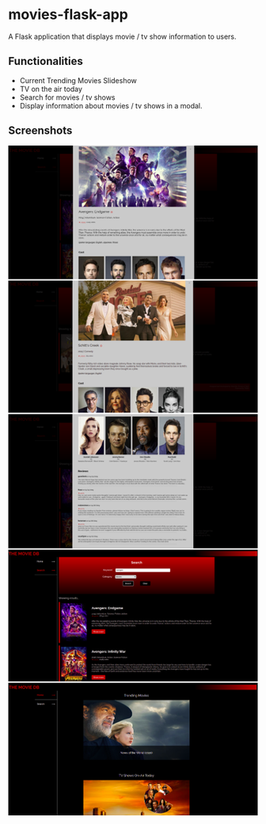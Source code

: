 # movies-flask-app

A Flask application that displays movie / tv show information to users.

## Functionalities
- Current Trending Movies Slideshow
- TV on the air today
- Search for movies / tv shows
- Display information about movies / tv shows in a modal.

## Screenshots

<img src="https://github.com/pranavmswamy/movies-flask-app/blob/main/screenshots/pic_1.png" width="700">


<img src="https://github.com/pranavmswamy/movies-flask-app/blob/main/screenshots/pic_2.png" width="700">


<img src="https://github.com/pranavmswamy/movies-flask-app/blob/main/screenshots/pic_3.png" width="700">


<img src="https://github.com/pranavmswamy/movies-flask-app/blob/main/screenshots/pic_4.png" width="700">


<img src="https://github.com/pranavmswamy/movies-flask-app/blob/main/screenshots/pic_5.png" width="700">